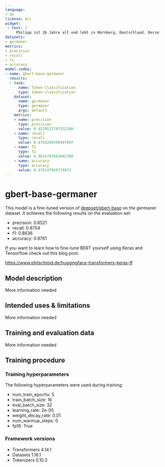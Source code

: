```yaml
---
language:
- de
license: mit
widget:
 - text: |
     Philipp ist 26 Jahre alt und lebt in Nürnberg, Deutschland. Derzeit arbeitet er als Machine Learning Engineer und Tech Lead bei Hugging Face, um künstliche Intelligenz durch Open Source und Open Science zu demokratisieren.
datasets:
- germaner
metrics:
- precision
- recall
- f1
- accuracy
model-index:
- name: gbert-base-germaner
  results:
  - task:
      name: Token Classification
      type: token-classification
    dataset:
      name: germaner
      type: germaner
      args: default
    metrics:
    - name: precision
      type: precision
      value: 0.8520523797532108
    - name: recall
      type: recall
      value: 0.8754204398447607
    - name: f1
      type: f1
      value: 0.8635783563042368
    - name: accuracy
      type: accuracy
      value: 0.976147969774973
---
```


<!-- This model card has been generated automatically according to the information the Trainer had access to. You
should probably proofread and complete it, then remove this comment. -->

# gbert-base-germaner

This model is a fine-tuned version of [deepset/gbert-base](https://huggingface.co/deepset/gbert-base) on the germaner dataset.
It achieves the following results on the evaluation set:
- precision: 0.8521
- recall: 0.8754
- f1: 0.8636
- accuracy: 0.9761

If you want to learn how to fine-tune BERT yourself using Keras and Tensorflow check out this blog post: 

https://www.philschmid.de/huggingface-transformers-keras-tf

## Model description

More information needed

## Intended uses & limitations

More information needed

## Training and evaluation data

More information needed

## Training procedure

### Training hyperparameters

The following hyperparameters were used during training:
- num_train_epochs: 5
- train_batch_size: 16
- eval_batch_size: 32
- learning_rate: 2e-05
- weight_decay_rate: 0.01
- num_warmup_steps: 0
- fp16: True

### Framework versions

- Transformers 4.14.1
- Datasets 1.16.1
- Tokenizers 0.10.3

